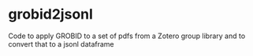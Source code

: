 # grobid2jsonl
Code to apply GROBID to a set of pdfs from a Zotero group library and to convert that to a jsonl dataframe

